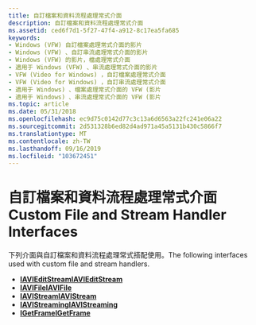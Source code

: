 ```yaml
---
title: 自訂檔案和資料流程處理常式介面
description: 自訂檔案和資料流程處理常式介面
ms.assetid: ced6f7d1-5f27-47f4-a912-8c17ea5fa685
keywords:
- Windows (VFW) 自訂檔案處理常式介面的影片
- Windows (VFW) 、自訂串流處理常式介面的影片
- Windows (VFW) 的影片，檔處理常式介面
- 適用于 Windows (VFW) 、串流處理常式介面的影片
- VFW (Video for Windows) ，自訂檔案處理常式介面
- VFW (Video for Windows) ，自訂串流處理常式介面
- 適用于 Windows) 、檔案處理常式介面的 VFW (影片
- 適用于 Windows) 、串流處理常式介面的 VFW (影片
ms.topic: article
ms.date: 05/31/2018
ms.openlocfilehash: ec9d75c0142d77c3c13a6d6563a22fc241e06a22
ms.sourcegitcommit: 2d531328b6ed82d4ad971a45a5131b430c5866f7
ms.translationtype: MT
ms.contentlocale: zh-TW
ms.lasthandoff: 09/16/2019
ms.locfileid: "103672451"
---
```

# <a name="custom-file-and-stream-handler-interfaces"></a><span data-ttu-id="212aa-111">自訂檔案和資料流程處理常式介面</span><span class="sxs-lookup"><span data-stu-id="212aa-111">Custom File and Stream Handler Interfaces</span></span>

<span data-ttu-id="212aa-112">下列介面與自訂檔案和資料流程處理常式搭配使用。</span><span class="sxs-lookup"><span data-stu-id="212aa-112">The following interfaces used with custom file and stream handlers.</span></span>

-   [<span data-ttu-id="212aa-113">**IAVIEditStream**</span><span class="sxs-lookup"><span data-stu-id="212aa-113">**IAVIEditStream**</span></span>](/windows/desktop/api/Vfw/nn-vfw-iavieditstream)
-   [<span data-ttu-id="212aa-114">**IAVIFile**</span><span class="sxs-lookup"><span data-stu-id="212aa-114">**IAVIFile**</span></span>](/windows/desktop/api/Vfw/nn-vfw-iavifile)
-   [<span data-ttu-id="212aa-115">**IAVIStream**</span><span class="sxs-lookup"><span data-stu-id="212aa-115">**IAVIStream**</span></span>](/windows/desktop/api/Vfw/nn-vfw-iavistream)
-   [<span data-ttu-id="212aa-116">**IAVIStreaming**</span><span class="sxs-lookup"><span data-stu-id="212aa-116">**IAVIStreaming**</span></span>](/windows/desktop/api/Vfw/nn-vfw-iavistreaming)
-   [<span data-ttu-id="212aa-117">**IGetFrame**</span><span class="sxs-lookup"><span data-stu-id="212aa-117">**IGetFrame**</span></span>](/windows/desktop/api/Vfw/nn-vfw-igetframe)

 

 




